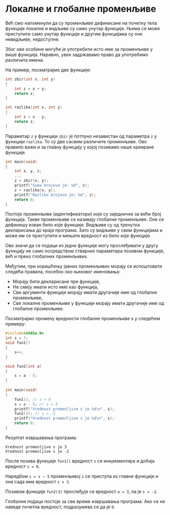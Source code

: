 # Локалне и глобалне променљиве

Већ смо напоменули да су променљиве дефинисане на почетку тела функције локалне
и видљиве су само унутар функције. Њима се може приступити само унутар функције
и другим функцијама су оне невидљиве, недоступне.

Због ове особине могуће је употребити исто име за променљиве у више функција.
Наравно, увек задржавамо право да употребимо различита имена.

На пример, посматрајмо две функције:

```c
int zbir(int x, int y)
{
    int z = x + y;
    return z;
}

int razlika(int x, int y)
{
    int z = x - y;
    return z;
}
```

Параметар `z` у функцији `zbir` је потпуно независтан од параметра `z` у функцији
`razlika`. То су две сасвим различите променљиве. Ово правило важи и за главну
функцију у којој позивамо наше креиране функције.

```c
int main(void)
{
    int x, y, z;
    ...
    z = zbir(x, y);                            
    printf("Suma brojeva je: %d", z); 
    z = razlika(x, y);                        
    printf("Razlika brojeva je: %d", z);
    return 0;
}
```

Постоје променљиве (идентификатори) које су заједничке за већи број функција.
Такве променљиве се називају глобалне променљиве. Оне се дефинишу изван било
које функције. Видљиве су од тренутка декларисања до краја програма. Зато су
видљиве у свим функцијама и може им се приступити и мењати вредност из било
које функције.

Ово значи да се подаци из једне функције могу прослеђивати у другу функцију не
само посредством стварних параметара позивом функције, већ и преко глобалних
променљивих.

Међутим, при коришћењу јавних променљивих морају се испоштовати следећа правила,
посебно око њиховог именовања:

- Морају бити декларисане пре функције,
- Не смеју имати исто име као функција,
- Сви аргументи функције морају имати другачије име од глобалне променљиве,
- Све локалне променљиве у функцији морају имати другачије име од глобалне променљиве.

Посматрајмо промену вредности глобалне променљиве s у следећем примеру:

```c
#include<stdio.h>
int s = 7;
void fun1()
{
    s++;
}

void fun2(int a)
{
    s = a - 5;
}
 
int main(void)
{
    fun1(); // s = 8
    s = s - 5; // s = 3
    printf("Vrednost promenljive s je %d\n", s);
    fun2(3); // s = -2
    printf("Vrednost promenljive s je %d\n", s);
    return 0;
}
```

Резултат извршавања програма:

```text
Vrednost promenljive s je 3
Vrednost promenljive s je -2
```

После позива функције `fun1()` вредност `s` се инкрементира и добија вредност `s = 8`.

Наредбом `s = s – 5` променљивој `s` се приступа из главне функције и она сада има
вредност `s = 3`.

Позивом функције `fun2(3)` прослеђује се вредност `а = 3`, па је `s = -2`.

Глобални подаци постоје за све време извршавања програма. Ако се не наведе почетна
вредност, подразумева се да је `0`.
